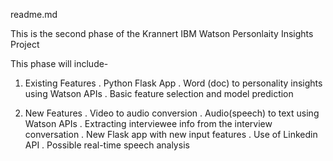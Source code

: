 readme.md

This is the second phase of the Krannert IBM Watson Personlaity Insights Project

This phase will include-

1. Existing Features
	. Python Flask App
	. Word (doc) to personality insights using Watson APIs
	. Basic  feature selection and model prediction

2. New Features
	. Video to audio conversion
	. Audio(speech) to text using Watson APIs
	. Extracting interviewee info from the interview conversation
	. New Flask app with new input features
	. Use of Linkedin API
	. Possible real-time speech analysis